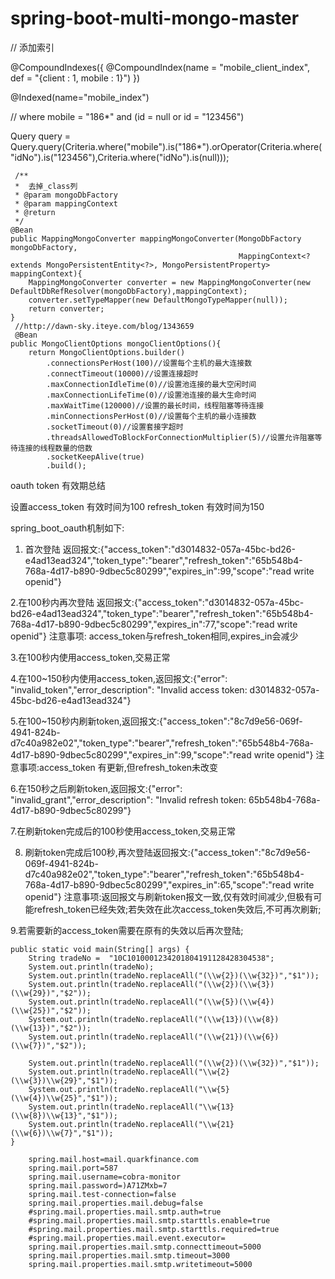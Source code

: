 # spring-boot-multi-mongo-master

// 添加索引

@CompoundIndexes({
    @CompoundIndex(name = "mobile_client_index", def = "{client : 1, mobile : 1}")
})

 @Indexed(name="mobile_index")
 
 
  // where mobile = "186*" and (id = null or id = "123456")
  
 Query query = Query.query(Criteria.where("mobile").is("186*").orOperator(Criteria.where("idNo").is("123456"),Criteria.where("idNo").is(null)));
 
    
     /**
     *  去掉_class列
     * @param mongoDbFactory
     * @param mappingContext
     * @return
     */
    @Bean
    public MappingMongoConverter mappingMongoConverter(MongoDbFactory mongoDbFactory,
                                                       MappingContext<? extends MongoPersistentEntity<?>, MongoPersistentProperty> mappingContext){
        MappingMongoConverter converter = new MappingMongoConverter(new DefaultDbRefResolver(mongoDbFactory),mappingContext);
        converter.setTypeMapper(new DefaultMongoTypeMapper(null));
        return converter;
    }
     //http://dawn-sky.iteye.com/blog/1343659
     @Bean
    public MongoClientOptions mongoClientOptions(){
        return MongoClientOptions.builder()
            .connectionsPerHost(100)//设置每个主机的最大连接数
            .connectTimeout(10000)//设置连接超时
            .maxConnectionIdleTime(0)//设置池连接的最大空闲时间
            .maxConnectionLifeTime(0)//设置池连接的最大生命时间
            .maxWaitTime(120000)//设置的最长时间，线程阻塞等待连接
            .minConnectionsPerHost(0)//设置每个主机的最小连接数
            .socketTimeout(0)//设置套接字超时
            .threadsAllowedToBlockForConnectionMultiplier(5)//设置允许阻塞等待连接的线程数量的倍数
            .socketKeepAlive(true)
            .build();
    
 
oauth token 有效期总结

设置access_token 有效时间为100 refresh_token 有效时间为150

spring_boot_oauth机制如下:
1. 首次登陆
返回报文:{"access_token":"d3014832-057a-45bc-bd26-e4ad13ead324","token_type":"bearer","refresh_token":"65b548b4-768a-4d17-b890-9dbec5c80299","expires_in":99,"scope":"read write openid"}


2.在100秒内再次登陆
返回报文:{"access_token":"d3014832-057a-45bc-bd26-e4ad13ead324","token_type":"bearer","refresh_token":"65b548b4-768a-4d17-b890-9dbec5c80299","expires_in":77,"scope":"read write openid"}
注意事项: access_token与refresh_token相同,expires_in会减少


3.在100秒内使用access_token,交易正常

4.在100~150秒内使用access_token,返回报文:{"error": "invalid_token","error_description": "Invalid access token: d3014832-057a-45bc-bd26-e4ad13ead324"}

5.在100~150秒内刷新token,返回报文:{"access_token":"8c7d9e56-069f-4941-824b-d7c40a982e02","token_type":"bearer","refresh_token":"65b548b4-768a-4d17-b890-9dbec5c80299","expires_in":99,"scope":"read write openid"}
注意事项:access_token 有更新,但refresh_token未改变

6.在150秒之后刷新token,返回报文:{"error": "invalid_grant","error_description": "Invalid refresh token: 65b548b4-768a-4d17-b890-9dbec5c80299"}

7.在刷新token完成后的100秒使用access_token,交易正常

8. 刷新token完成后100秒,再次登陆返回报文:{"access_token":"8c7d9e56-069f-4941-824b-d7c40a982e02","token_type":"bearer","refresh_token":"65b548b4-768a-4d17-b890-9dbec5c80299","expires_in":65,"scope":"read write openid"}
注意事项:返回报文与刷新token报文一致,仅有效时间减少,但极有可能refresh_token已经失效;若失效在此次access_token失效后,不可再次刷新;

9.若需要新的access_token需要在原有的失效以后再次登陆;


    public static void main(String[] args) {
        String tradeNo =  "10C1010001234201804191128428304538";
        System.out.println(tradeNo);
        System.out.println(tradeNo.replaceAll("(\\w{2})(\\w{32})","$1"));
        System.out.println(tradeNo.replaceAll("(\\w{2})(\\w{3})(\\w{29})","$2"));
        System.out.println(tradeNo.replaceAll("(\\w{5})(\\w{4})(\\w{25})","$2"));
        System.out.println(tradeNo.replaceAll("(\\w{13})(\\w{8})(\\w{13})","$2"));
        System.out.println(tradeNo.replaceAll("(\\w{21})(\\w{6})(\\w{7})","$2"));

        System.out.println(tradeNo.replaceAll("(\\w{2})(\\w{32})","$1"));
        System.out.println(tradeNo.replaceAll("\\w{2}(\\w{3})\\w{29}","$1"));
        System.out.println(tradeNo.replaceAll("\\w{5}(\\w{4})\\w{25}","$1"));
        System.out.println(tradeNo.replaceAll("\\w{13}(\\w{8})\\w{13}","$1"));
        System.out.println(tradeNo.replaceAll("\\w{21}(\\w{6})\\w{7}","$1"));
    }
    
        spring.mail.host=mail.quarkfinance.com
        spring.mail.port=587
        spring.mail.username=cobra-monitor
        spring.mail.password=)A71ZMxb=7
        spring.mail.test-connection=false
        spring.mail.properties.mail.debug=false
        #spring.mail.properties.mail.smtp.auth=true
        #spring.mail.properties.mail.smtp.starttls.enable=true
        #spring.mail.properties.mail.smtp.starttls.required=true
        #spring.mail.properties.mail.event.executor=
        spring.mail.properties.mail.smtp.connecttimeout=5000
        spring.mail.properties.mail.smtp.timeout=3000
        spring.mail.properties.mail.smtp.writetimeout=5000

   
